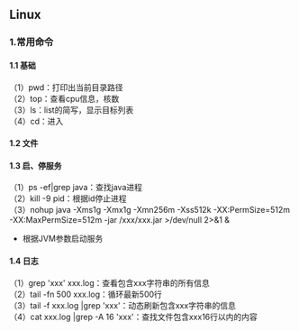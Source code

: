 ## Linux

### 1.常用命令
#### 1.1 基础
（1）pwd：打印出当前目录路径  
（2）top：查看cpu信息，核数  
（3）ls：list的简写，显示目标列表  
（4）cd：进入

#### 1.2 文件


#### 1.3 启、停服务
（1）ps -ef|grep java：查找java进程  
（2）kill -9 pid：根据id停止进程  
（3）nohup java -Xms1g -Xmx1g -Xmn256m -Xss512k -XX:PermSize=512m -XX:MaxPermSize=512m -jar /xxx/xxx.jar >/dev/null 2>&1 &
- 根据JVM参数启动服务

#### 1.4 日志
（1）grep 'xxx' xxx.log：查看包含xxx字符串的所有信息  
（2）tail -fn 500 xxx.log：循环最新500行  
（3）tail -f xxx.log |grep 'xxx'：动态刷新包含xxx字符串的信息  
（4）cat xxx.log |grep -A 16 'xxx'：查找文件包含xxx16行以内的内容  


